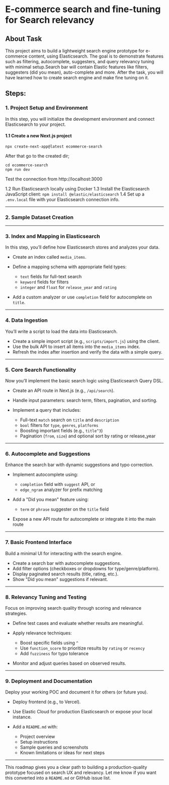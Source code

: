 # E-commerce search and fine-tuning for Search relevancy

## About Task
This project aims to build a lightweight search engine prototype for e-commerce content, using Elasticsearch. The goal is to demonstrate features such as filtering, autocomplete, suggesters, and query relevancy tuning with minimal setup.Search bar will contain Elastic features like filters, suggesters (did you mean), auto-complete and more. After the task, you will have learned how to create search engine and make fine tuning on it.

## Steps:

### 1. Project Setup and Environment

In this step, you will initialize the development environment and connect Elasticsearch to your project.

#### 1.1 Create a new Next.js project
``` 
npx create-next-app@latest ecommerce-search
 ```
After that go to the created dir;
 
 ```
cd ecommerce-search
npm run dev
 ```
Test the connection from http://localhost:3000


1.2 Run Elasticsearch locally using Docker
1.3 Install the Elasticsearch JavaScript client:
  `npm install @elastic/elasticsearch`
1.4 Set up a `.env.local` file with your Elasticsearch connection info.

---

### 2. Sample Dataset Creation


---

### 3. Index and Mapping in Elasticsearch

In this step, you’ll define how Elasticsearch stores and analyzes your data.

* Create an index called `media_items`.
* Define a mapping schema with appropriate field types:

  * `text` fields for full-text search 
  * `keyword` fields for filters 
  * `integer` and `float` for `release_year` and `rating`
* Add a custom analyzer or use `completion` field for autocomplete on `title`.

---

### 4. Data Ingestion

You’ll write a script to load the data into Elasticsearch.

* Create a simple import script (e.g., `scripts/import.js`) using the client.
* Use the bulk API to insert all items into the `media_items` index.
* Refresh the index after insertion and verify the data with a simple query.

---

### 5. Core Search Functionality

Now you’ll implement the basic search logic using Elasticsearch Query DSL.

* Create an API route in Next.js (e.g., `/api/search`).
* Handle input parameters: search term, filters, pagination, and sorting.
* Implement a query that includes:

  * Full-text `match` search on `title` and `description`
  * `bool` filters for `type`, `genres`, `platforms`
  * Boosting important fields (e.g., `title^3`)
  * Pagination (`from`, `size`) and optional sort by rating or release\_year

---

### 6. Autocomplete and Suggestions

Enhance the search bar with dynamic suggestions and typo correction.

* Implement autocomplete using:

  * `completion` field with `suggest` API, or
  * `edge_ngram` analyzer for prefix matching
* Add a "Did you mean" feature using:

  * `term` or `phrase` suggester on the `title` field
* Expose a new API route for autocomplete or integrate it into the main route

---

### 7. Basic Frontend Interface

Build a minimal UI for interacting with the search engine.

* Create a search bar with autocomplete suggestions.
* Add filter options (checkboxes or dropdowns for type/genre/platform).
* Display paginated search results (title, rating, etc.).
* Show "Did you mean" suggestions if relevant.

---

### 8. Relevancy Tuning and Testing

Focus on improving search quality through scoring and relevance strategies.

* Define test cases and evaluate whether results are meaningful.
* Apply relevance techniques:

  * Boost specific fields using `^`
  * Use `function_score` to prioritize results by `rating` or `recency`
  * Add `fuzziness` for typo tolerance
* Monitor and adjust queries based on observed results.

---

### 9. Deployment and Documentation

Deploy your working POC and document it for others (or future you).

* Deploy frontend (e.g., to Vercel).
* Use Elastic Cloud for production Elasticsearch or expose your local instance.
* Add a `README.md` with:

  * Project overview
  * Setup instructions
  * Sample queries and screenshots
  * Known limitations or ideas for next steps

---

This roadmap gives you a clear path to building a production-quality prototype focused on search UX and relevancy. Let me know if you want this converted into a `README.md` or GitHub issue list.














